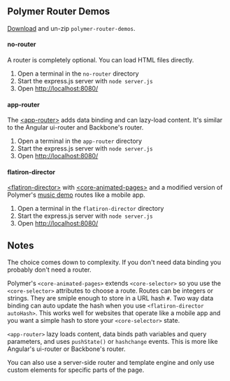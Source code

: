 ## Polymer Router Demos

[Download](https://github.com/erikringsmuth/polymer-router-demos/archive/master.zip) and un-zip `polymer-router-demos`.

#### no-router
A router is completely optional. You can load HTML files directly.

1. Open a terminal in the `no-router` directory
2. Start the express.js server with `node server.js`
3. Open [http://localhost:8080/](http://localhost:8080/)

#### app-router
The [&lt;app-router&gt;](http://erikringsmuth.github.io/app-router/) adds data binding and can lazy-load content. It's similar to the Angular ui-router and Backbone's router.

1. Open a terminal in the `app-router` directory
2. Start the express.js server with `node server.js`
3. Open [http://localhost:8080/](http://localhost:8080/)

#### flatiron-director
[&lt;flatiron-director&gt;](https://github.com/PolymerLabs/flatiron-director) with [&lt;core-animated-pages&gt;](http://www.polymer-project.org/docs/elements/core-elements.html#core-animated-pages) and a modified version of Polymer's [music demo](http://www.polymer-project.org/components/core-animated-pages/demos/music.html) routes like a mobile app.

1. Open a terminal in the `flatiron-director` directory
2. Start the express.js server with `node server.js`
3. Open [http://localhost:8080/](http://localhost:8080/)

## Notes
The choice comes down to complexity. If you don't need data binding you probably don't need a router.

Polymer's `<core-animated-pages>` extends `<core-selector>` so you use the `<core-selector>` attributes to choose a route. Routes can be integers or strings. They are smiple enough to store in a URL hash `#`. Two way data binding can auto update the hash when you use `<flatiron-director autoHash>`. This works well for websites that operate like a mobile app and you want a simple hash to store your `<core-selector>` state.

`<app-router>` lazy loads content, data binds path variables and query parameters, and uses `pushState()` or `hashchange` events. This is more like Angular's ui-router or Backbone's router.

You can also use a server-side router and template engine and only use custom elements for specific parts of the page.

